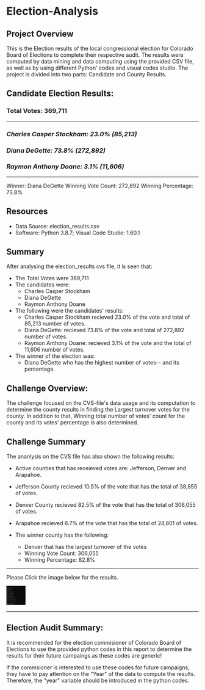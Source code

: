 # Election-Analysis

## Project Overview
This is the Election results of the local congressional election for Colorado Board of Elections to complete their respective audit. The results were computed by data mining and data computing using the provided CSV file, as well as by using different Python' codes and visual codes studio. The project is divided into two parts: Candidate and County Results. 

Candidate Election Results:
-------------------------
### Total Votes: 369,711
-------------------------
### *Charles Casper Stockham: 23.0% (85,213)*
### *Diana DeGette: 73.8% (272,892)*
### *Raymon Anthony Doane: 3.1% (11,606)*
-------------------------
Winner: Diana DeGette
Winning Vote Count: 272,892
Winning Percentage: 73.8%

## Resources
- Data Source: election_results.csv
- Software: Python 3.8.7; Visual Code Studio: 1.60.1

## Summary 
After analysing the election_results cvs file, it is seen that:
- The Total Votes were 369,711
- The candidates were:
  - Charles Casper Stockham
  - Diana DeGette
  - Raymon Anthony Doane
- The following were the candidates' results:
  - Charles Casper Stockham recieved 23.0% of the vote and total of 85,213 number of votes.
  - Diana DeGette: recieved 73.8% of the vote and total of 272,892 number of votes. 
  - Raymon Anthony Doane: recieved 3.1% of the vote and the total of 11,606 number of votes.
- The winner of the election was: 
  -  Diana DeGette who has the highest number of votes-- and its percentage.

## Challenge Overview:
The challenge focused on the CVS-file's data usage and its computation to determine the county results in finding the Largest turnover votes for the county. In addition to that, Winning total number of votes' count for the county and its votes' percentage is also determined.  

## Challenge Summary
The ananlysis on the CVS file has also shown the following results:
- Active counties that has receieved votes are: Jefferson, Denver and Arapahoe. 
- Jefferson County recieved 10.5% of the vote that has the total of 38,855 of votes.
- Denver County recieved 82.5% of the vote that has the total of 306,055 of votes.
- Arapahoe recieved 6.7% of the vote that has the total of 24,801 of votes.

- The winner county has the following:
  -  Denver that has the largest turnover of the votes
  - Winning Vote Count: 306,055
  - Winning Percentage: 82.8%
-------------------------
Please Click the image below for the results.

<img src="Resources\Resultsconfirmation.png" width="50" height="50">

-------------------------


## Election Audit Summary:

  It is recommended for the election commisioner of Colorado Board of Elections to use the provided python codes in this report to determine the results for their future campaings as these codes are generic! 

  If the commsioner is interested to use these codes for future campaigns, they have to pay attention on the "Year" of the data to compute the results. Therefore, the "year" variable should be introduced in the python codes. 
